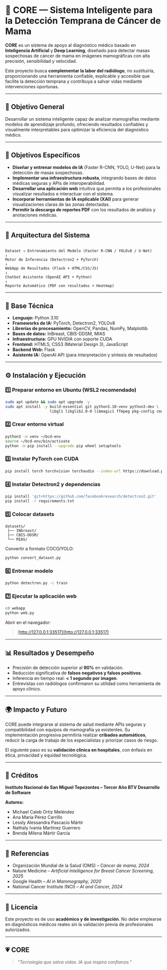 
# 🧠 CORE — Sistema Inteligente para la Detección Temprana de Cáncer de Mama

**CORE** es un sistema de apoyo al diagnóstico médico basado en **Inteligencia Artificial** y **Deep Learning**, diseñado para detectar masas sospechosas de cáncer de mama en imágenes mamográficas con alta precisión, sensibilidad y velocidad.

Este proyecto busca **complementar la labor del radiólogo**, no sustituirla, proporcionando una herramienta confiable, explicable y accesible que facilite la detección temprana y contribuya a salvar vidas mediante intervenciones oportunas.

---

## 🚀 Objetivo General

Desarrollar un sistema inteligente capaz de analizar mamografías mediante modelos de aprendizaje profundo, ofreciendo resultados confiables y visualmente interpretables para optimizar la eficiencia del diagnóstico médico.

---

## 🎯 Objetivos Específicos

- **Diseñar y entrenar modelos de IA** (Faster R-CNN, YOLO, U-Net) para la detección de masas sospechosas.  
- **Implementar una infraestructura robusta**, integrando bases de datos médicas seguras y APIs de interoperabilidad.  
- **Desarrollar una aplicación web** intuitiva que permita a los profesionales visualizar resultados e interactuar con el sistema.  
- **Incorporar herramientas de IA explicable (XAI)** para generar visualizaciones claras de las zonas detectadas.  
- **Permitir la descarga de reportes PDF** con los resultados de análisis y anotaciones médicas.

---

## 🧩 Arquitectura del Sistema

```

Dataset → Entrenamiento del Modelo (Faster R-CNN / YOLOv8 / U-Net)
↓
Motor de Inferencia (Detectron2 + PyTorch)
↓
WebApp de Resultados (Flask + HTML/CSS/JS)
↓
Chatbot Asistente (OpenAI API + Python)
↓
Reporte Automático (PDF con resultados + Heatmap)

````

---

## 🧠 Base Técnica

- **Lenguaje:** Python 3.10  
- **Frameworks de IA:** PyTorch, Detectron2, YOLOv8  
- **Librerías de procesamiento:** OpenCV, Pandas, NumPy, Matplotlib  
- **Bases de datos:** InBreast, CBIS-DDSM, MIAS  
- **Infraestructura:** GPU NVIDIA con soporte CUDA  
- **Frontend:** HTML5, CSS3 (Material Design 3), JavaScript  
- **Backend Web:** Flask  
- **Asistente IA:** OpenAI API (para interpretación y síntesis de resultados)

---

## ⚙️ Instalación y Ejecución

### 1️⃣ Preparar entorno en Ubuntu (WSL2 recomendado)
```bash
sudo apt update && sudo apt upgrade -y
sudo apt install -y build-essential git python3.10-venv python3-dev \
                    libgl1 libglib2.0-0 libmagic1 ffmpeg pkg-config cmake
````

### 2️⃣ Crear entorno virtual

```bash
python3 -m venv ~/bcd-env
source ~/bcd-env/bin/activate
python -m pip install --upgrade pip wheel setuptools
```

### 3️⃣ Instalar PyTorch con CUDA

```bash
pip install torch torchvision torchaudio --index-url https://download.pytorch.org/whl/cu128
```

### 4️⃣ Instalar Detectron2 y dependencias

```bash
pip install 'git+https://github.com/facebookresearch/detectron2.git'
pip install -r requirements.txt
```

### 5️⃣ Colocar datasets

```
datasets/
 ├── INbreast/
 ├── CBIS-DDSM/
 └── MIAS/
```

Convertir a formato COCO/YOLO:

```bash
python convert_dataset.py
```

### 6️⃣ Entrenar modelo

```bash
python detectron.py -c train
```

### 7️⃣ Ejecutar la aplicación web

```bash
cd webapp
python web.py
```

Abrir en el navegador:

> [http://127.0.0.1:33517](http://127.0.0.1:33517)

---

## 📊 Resultados y Desempeño

* Precisión de detección superior al **90%** en validación.
* Reducción significativa de **falsos negativos y falsos positivos**.
* Inferencia en tiempo real: **< 1 segundo por imagen**.
* Entrevistas con radiólogos confirmaron su utilidad como herramienta de apoyo clínico.

---

## 🌍 Impacto y Futuro

CORE puede integrarse al sistema de salud mediante APIs seguras y compatibilidad con equipos de mamografía ya existentes.
Su implementación progresiva permitiría realizar **cribados automáticos**, reducir la carga de trabajo de los especialistas y priorizar casos de riesgo.

El siguiente paso es su **validación clínica en hospitales**, con énfasis en ética, privacidad y equidad tecnológica.

---

## 🧾 Créditos

**Instituto Nacional de San Miguel Tepezontes – Tercer Año BTV Desarrollo de Software**

**Autores:**

* Michael Caleb Ortiz Meléndez
* Ana María Pérez Carrillo
* Lessly Alessandra Pascacio Mártir
* Nathaly Ivania Martínez Guerrero
* Brenda Milena Mártir García


---

## 🧠 Referencias

* Organización Mundial de la Salud (OMS) – *Cáncer de mama, 2024*
* Nature Medicine – *Artificial Intelligence for Breast Cancer Screening, 2025*
* Google Health – *AI in Mammography, 2020*
* National Cancer Institute (NCI) – *AI and Cancer, 2024*

---

## 📜 Licencia

Este proyecto es de uso **académico y de investigación**.
No debe emplearse en diagnósticos médicos reales sin la validación previa de profesionales autorizados.

---

## 💗 CORE

> *“Tecnología que salva vidas. IA que inspira confianza.”*

